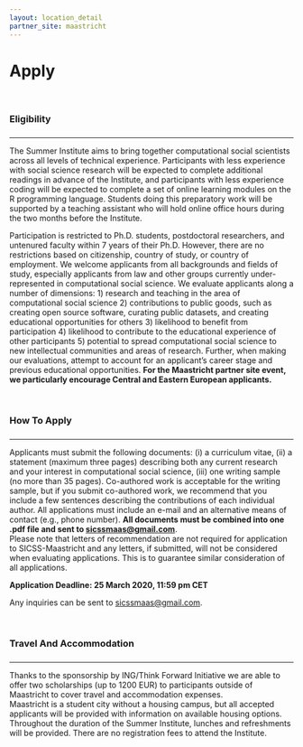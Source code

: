 ```yaml
---
layout: location_detail
partner_site: maastricht
---
```


<h1 class="display-4">Apply</h1>
<br />

### Eligibility
### <a name="eligibility"></a>

---

The Summer Institute aims to bring together computational social scientists across all levels of technical experience. Participants with less experience with social science research will be expected to complete additional readings in advance of the Institute, and participants with less experience coding will be expected to complete a set of online learning modules on the R programming language. Students doing this preparatory work will be supported by a teaching assistant who will hold online office hours during the two months before the Institute.

Participation is restricted to Ph.D. students, postdoctoral researchers, and untenured faculty within 7 years of their Ph.D. However, there are no restrictions based on citizenship, country of study, or country of employment. We welcome applicants from all backgrounds and fields of study, especially applicants from law and other groups currently under-represented in computational social science. We evaluate applicants along a number of dimensions: 1) research and teaching in the area of computational social science 2) contributions to public goods, such as creating open source software, curating public datasets, and creating educational opportunities for others 3) likelihood to benefit from participation 4) likelihood to contribute to the educational experience of other participants 5) potential to spread computational social science to new intellectual communities and areas of research. Further, when making our evaluations, attempt to account for an applicant’s career stage and previous educational opportunities. <b> For the Maastricht partner site event, we particularly encourage Central and Eastern European applicants.</b> 

<br />

### How To Apply
### <a name="how_to_apply"></a>

---

Applicants must submit the following documents: (i) a curriculum vitae, (ii) a statement (maximum three pages) describing both any current research and your interest in computational social science, (iii) one writing sample (no more than 35 pages). Co-authored work is acceptable for the writing sample, but if you submit co-authored work, we recommend that you include a few sentences describing the contributions of each individual author. All applications must include an e-mail and an alternative means of contact (e.g., phone number). <b>All documents must be combined into one .pdf file and sent to sicssmaas@gmail.com</b>.<br> 
Please note that letters of recommendation are not required for application to SICSS-Maastricht and any letters, if submitted, will not be considered when evaluating applications. This is to guarantee similar consideration of all applications.

**Application Deadline: 25 March 2020, 11:59 pm CET**

Any inquiries can be sent to sicssmaas@gmail.com.

<br />

### Travel And Accommodation
### <a name="travel_and_accommodation"></a>

---

Thanks to the sponsorship by ING/Think Forward Initiative we are able to offer two scholarships (up to 1200 EUR) to participants outside of Maastricht to cover travel and accommodation expenses. <br>
Maastricht is a student city without a housing campus, but all accepted applicants will be provided with information on available housing options. Throughout the duration of the Summer Institute, lunches and refreshments will be provided. There are no registration fees to attend the Institute.
